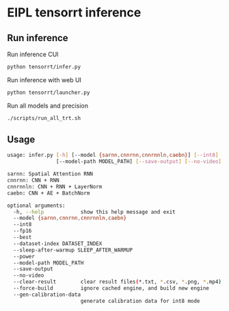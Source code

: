 # EIPL tensorrt inference

## Run inference

Run inference CUI
```bash
python tensorrt/infer.py
```

Run inference with web UI
```bash
python tensorrt/launcher.py
```

Run all models and precision
```bash
./scripts/run_all_trt.sh
```

## Usage
```bash
usage: infer.py [-h] [--model {sarnn,cnnrnn,cnnrnnln,caebn}] [--int8] [--fp16] [--best] [--dataset-index DATASET_INDEX] [--sleep-after-warmup SLEEP_AFTER_WARMUP] [--power]
                [--model-path MODEL_PATH] [--save-output] [--no-video] [--clear-result] [--force-build] [--gen-calibration-data]

sarnn: Spatial Attention RNN
cnnrnn: CNN + RNN
cnnrnnln: CNN + RNN + LayerNorm
caebn: CNN + AE + BatchNorm

optional arguments:
  -h, --help            show this help message and exit
  --model {sarnn,cnnrnn,cnnrnnln,caebn}
  --int8
  --fp16
  --best
  --dataset-index DATASET_INDEX
  --sleep-after-warmup SLEEP_AFTER_WARMUP
  --power
  --model-path MODEL_PATH
  --save-output
  --no-video
  --clear-result        clear result files(*.txt, *.csv, *.png, *.mp4)
  --force-build         ignore cached engine, and build new engine
  --gen-calibration-data
                        generate calibration data for int8 mode
```
